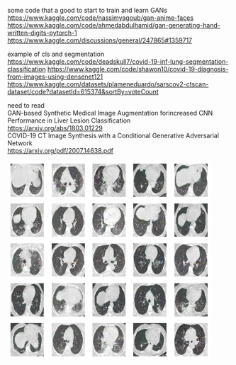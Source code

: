 some code that a good to start to train and learn GANs </br>
  https://www.kaggle.com/code/nassimyagoub/gan-anime-faces
  https://www.kaggle.com/code/ahmedabdulhamid/gan-generating-hand-written-digits-pytorch-1
  https://www.kaggle.com/discussions/general/247865#1359717

example of cls and segmentation </br>
  https://www.kaggle.com/code/deadskull7/covid-19-inf-lung-segmentation-classification
  https://www.kaggle.com/code/shawon10/covid-19-diagnosis-from-images-using-densenet121
  https://www.kaggle.com/datasets/plameneduardo/sarscov2-ctscan-dataset/code?datasetId=615374&sortBy=voteCount

need to read<br> 
  GAN-based Synthetic Medical Image Augmentation forincreased CNN Performance in Liver Lesion Classification<br>
    https://arxiv.org/abs/1803.01229<br>
  COVID-19 CT Image Synthesis with a Conditional Generative Adversarial Network<br>
    https://arxiv.org/pdf/2007.14638.pdf<br>
    
<img src="https://github.com/tanupat085/GAN_covid_CTscan/blob/main/5.png" alt="Alt text" title="Optional title">

